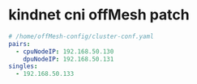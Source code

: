 # kindnet cni offMesh patch

```yaml
# /home/offMesh-config/cluster-conf.yaml
pairs:
  - cpuNodeIP: 192.168.50.130
    dpuNodeIP: 192.168.50.131
singles:
  - 192.168.50.133
```